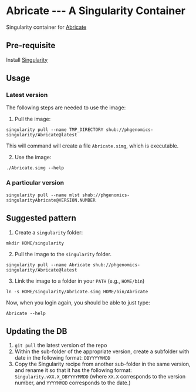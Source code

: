 # Abricate --- A Singularity Container

Singularity container for [Abricate]()

## Pre-requisite

Install [Singularity](http://singularity.lbl.gov/docs-installation)

## Usage

### Latest version

The following steps are needed to use the image:

1. Pull the image:

```
singularity pull --name TMP_DIRECTORY shub://phgenomics-singularity/Abricate@latest
```
This will command will create a file `Abricate.simg`, which is executable.

2. Use the image:
```
./Abricate.simg --help
```

### A particular version

```
singularity pull --name mlst shub://phgenomics-singularityAbricate@VERSION.NUMBER
```

## Suggested pattern

1. Create a `singularity` folder:

```
mkdir HOME/singularity
```

2. Pull the image to the `singularity` folder.

```
singularity pull --name Abricate shub://phgenomics-singularity/Abricate@latest
```

3. Link the image to a folder in your `PATH` (e.g., `HOME/bin`)

```
ln -s HOME/singularity/Abricate.simg HOME/bin/Abricate
```

Now, when you login again, you should be able to just type:

```
Abricate --help
```

## Updating the DB

1. `git pull` the latest version of the repo
2. Within the sub-folder of the appropriate version, create a subfolder with date in the following format: `DBYYYYMMDD`
3. Copy the Singularity recipe from another sub-folder in the same version, and rename it so that it has the following format: `Singularity.vXX.X_DBYYYYMMDD` (where `XX.X` corresponds to the version number, and `YYYYMMDD` corresponds to the date.)
